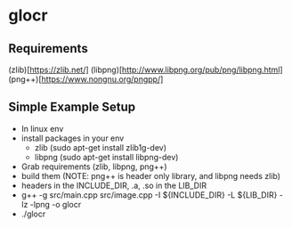 # glocr

## Requirements
(zlib)[https://zlib.net/]
(libpng)[http://www.libpng.org/pub/png/libpng.html]
(png++)[https://www.nongnu.org/pngpp/]

## Simple Example Setup
 - In linux env
 - install packages in your env
    * zlib (sudo apt-get install zlib1g-dev)
    * libpng (sudo apt-get install libpng-dev)
 - Grab requirements (zlib, libpng, png++)
 - build them (NOTE: png++ is header only library, and libpng needs zlib)
 - headers in the INCLUDE_DIR, .a, .so in the LIB_DIR
 - g++ -g src/main.cpp src/image.cpp -I ${INCLUDE_DIR} -L ${LIB_DIR} -lz -lpng -o glocr
 - ./glocr